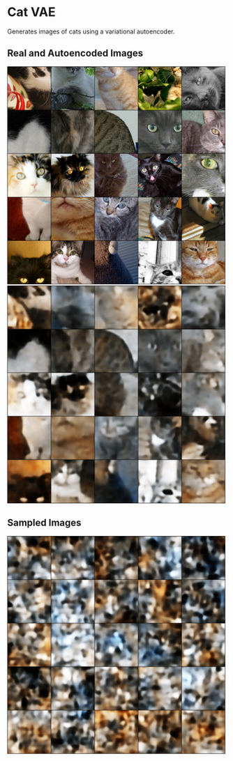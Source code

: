 
# Cat VAE

Generates images of cats using a variational autoencoder. 

## Real and Autoencoded Images
<p float="left">
  <img src="/CatGenerator/Real Image.png" width="500" />
  <img src="/CatGenerator/Autoencoder Image.png" width="500" /> 
</p>

## Sampled Images
<img src="/CatGenerator/Sampled Image.png" width="500" />
